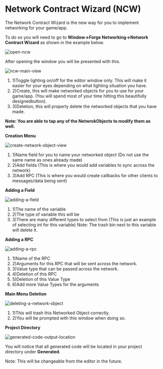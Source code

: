 # Network Contract Wizard (NCW)

The Network Contract Wizard is the new way for you to implement networking for your game/app.

To do so you will need to go to **Window->Forge Networking->Network Contract Wizard** as shown in the example below.

![open-ncw](/images/ncw-1.jpg "Open NCW")

After opening the window you will be presented with this.

![ncw-main-view](/images/ncw-2.jpg "NCW Main View")

1. 1)Toggle lighting on/off for the editor window only. This will make it easier for your eyes depending on what lighting situation you have.
2. 2)Create, this will make networked objects for you to use for your game/app. (You will spend most of your time hitting this beautifully designedbutton).
3. 3)Deletion, this will properly delete the networked objects that you have made.

**Note: You are able to tap any of the NetwrokObjects to modify them as well.**

**Creation Menu**

![create-network-object-view](/images/ncw-3.jpg "Create Network Object View")

1. 1)Name field for you to name your networked object (Do not use the same name as ones already made)
2. 2)Add fields (This is where you would add variables to sync across the network)
3. 3)Add RPC (This is where you would create callbacks for other clients to messages/data being sent)

**Adding a Field**

![adding-a-field](/images/ncw-4.jpg "Adding a Field")

1. 1)The name of the variable
2. 2)The type of variable this will be
3. 3)There are many different types to select from (This is just an example of selecting int for this variable) Note: The trash bin next to this variable will delete it.

**Adding a RPC**

![adding-a-rpc](/images/ncw-5.jpg "Adding a RPC")

1. 1)Name of the RPC
2. 2)Arguments for this RPC that will be sent across the network.
3. 3)Value type that can be passed across the network.
4. 4)Deletion of this RPC
5. 5)Deletion of this Value Type
6. 6)Add more Value Types for the arguments

**Main Menu Deletion**

![deleting-a-network-object](/images/ncw-6.jpg "Deleting a Network Object")

1. 1)This will trash this Networked Object correctly.
2. 2)You will be prompted with this window when doing so.

**Project Directory**

![generated-code-output-location](/images/ncw-7.jpg "Generated Code Output Location")

You will notice that all generated code will be located in your project directory under **Generated**.

Note: This will be changeable from the editor in the future.
